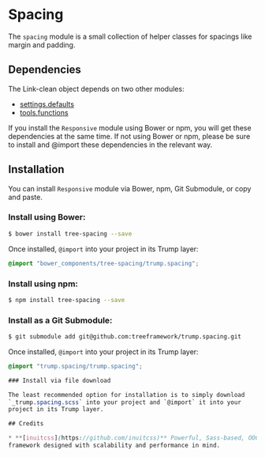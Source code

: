 # Spacing

The `spacing` module is a small collection of helper classes for spacings like
margin and padding.

## Dependencies

The Link-clean object depends on two other modules:

* [settings.defaults](https://github.com/treeframework/settings.defaults)
* [tools.functions](https://github.com/treeframework/tools.functions)

If you install the `Responsive` module using Bower or npm, you will get these
dependencies at the same time. If not using Bower or npm, please be sure to
install and @import these dependencies in the relevant way.

## Installation

You can install `Responsive` module via Bower, npm, Git Submodule, or copy and
paste.

### Install using Bower:

```sh
$ bower install tree-spacing --save
```

Once installed, `@import` into your project in its Trump layer:

```scss
@import "bower_components/tree-spacing/trump.spacing";
```

### Install using npm:

```sh
$ npm install tree-spacing --save
```

### Install as a Git Submodule:

```sh
$ git submodule add git@github.com:treeframework/trump.spacing.git
```

Once installed, `@import` into your project in its Trump layer:

```scss
@import "trump.spacing/trump.spacing";

### Install via file download

The least recommended option for installation is to simply download
`_trump.spacing.scss` into your project and `@import` it into your
project in its Trump layer.

## Credits

* **[inuitcss](https://github.com/inuitcss)** Powerful, Sass-based, OOCSS
framework designed with scalability and performance in mind.
